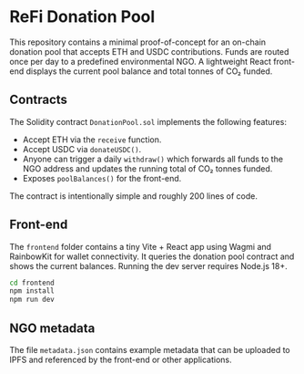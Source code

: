 # ReFi Donation Pool

This repository contains a minimal proof-of-concept for an on-chain donation
pool that accepts ETH and USDC contributions. Funds are routed once per day to a
predefined environmental NGO. A lightweight React front-end displays the current
pool balance and total tonnes of CO₂ funded.

## Contracts

The Solidity contract `DonationPool.sol` implements the following features:

- Accept ETH via the `receive` function.
- Accept USDC via `donateUSDC()`.
- Anyone can trigger a daily `withdraw()` which forwards all funds to the NGO
  address and updates the running total of CO₂ tonnes funded.
- Exposes `poolBalances()` for the front-end.

The contract is intentionally simple and roughly 200 lines of code.

## Front-end

The `frontend` folder contains a tiny Vite + React app using Wagmi and
RainbowKit for wallet connectivity. It queries the donation pool contract and
shows the current balances. Running the dev server requires Node.js 18+.

```bash
cd frontend
npm install
npm run dev
```

## NGO metadata

The file `metadata.json` contains example metadata that can be uploaded to IPFS
and referenced by the front-end or other applications.

